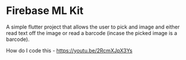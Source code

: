 # Firebase ML Kit

A simple flutter project that allows the user to pick and image and either read text off the image or read a barcode (incase the picked image is a barcode).

How do I code this - https://youtu.be/2RcmXJpX3Ys
